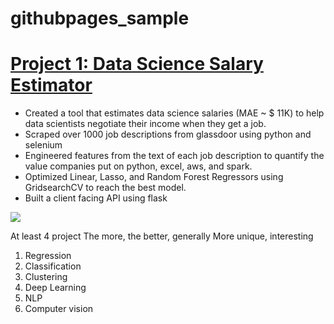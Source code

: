 # githubpages_sample

# [Project 1: Data Science Salary Estimator](https://github.com/mmatz75/mmatz75.github.io) 
* Created a tool that estimates data science salaries (MAE ~ $ 11K) to help data scientists negotiate their income when they get a job.
* Scraped over 1000 job descriptions from glassdoor using python and selenium
* Engineered features from the text of each job description to quantify the value companies put on python, excel, aws, and spark. 
* Optimized Linear, Lasso, and Random Forest Regressors using GridsearchCV to reach the best model. 
* Built a client facing API using flask 

![](/images/positions_by_state.png)

At least 4 project
The more, the better, generally
More unique, interesting

1. Regression
2. Classification
3. Clustering
4. Deep Learning
5. NLP
6. Computer vision
